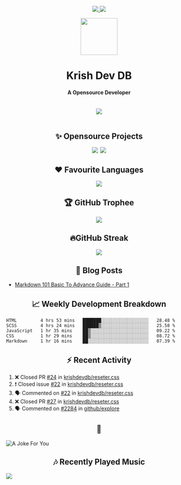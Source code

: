<div align="center">
<p>
<a href="#projects">
<img src="https://img.shields.io/github/stars/krishdevdb?affiliations=OWNER%2CCOLLABORATOR&logo=github&style=for-the-badge&label=Star">
</a>
<a href="https://github.com/krishdevdb?tab=followers">
<img src="https://img.shields.io/github/followers/krishdevdb?logo=github&style=for-the-badge"></a>
</p>
<img height="100px" width="100px" src="https://github.com/krishdevdb/krishdevdb/raw/master/images/avatar.png">
<br>
<h1>Krish Dev DB</h1>
<h4>A Opensource Developer</h4>
<br>
</div>
<div align="center">
<img src="https://github-readme-stats.vercel.app/api?username=krishdevdb&show_icons=true&count_private=true">
<br>
</div>

<div align="center">
<br>
<h2 id="projects"> ✨ Opensource Projects</h2>
<a href="https://github.com/krishdevdb/reseter.css"><img src="https://github-readme-stats.vercel.app/api/pin/?username=krishdevdb&repo=reseter.css&show_icons=true&count_private=true&layout=compact"></a>&#8198;
<a href="https://github.com/krishdevdb/readme-template"><img src="https://github-readme-stats.vercel.app/api/pin/?username=krishdevdb&repo=readme-template&show_icons=true&count_private=true&layout=compact"></a>
<br>
</div>

<div align="center">
<h2 id="languages"> ❤ Favourite Languages </h2>
<img src="https://github-readme-stats.vercel.app/api/top-langs/?username=krishdevdb&show_icons=true&count_private=true&layout=compact">
</div>

<div align="center">
<h2 id="trophee">🏆 GitHub Trophee</h2>
<img src="https://github-profile-trophy.vercel.app/?username=krishdevdb&row=1&no-frame=true">
<br>
</div>

<div align="center">
<h2 id="streak">🔥GitHub Streak</h2>
<img src="https://github-readme-streak-stats.herokuapp.com/?user=krishdevdb">
<br>
</div>


<h2 align="center" id="posts"> 📕 Blog Posts </h2>

<!-- BLOG-POSTS:START -->
- [Markdown 101 Basic To Advance Guide - Part 1](https://dev.to/krishdevdb/markdown-101-basic-to-advance-guide-part-1-pg3)
<!-- BLOG-POSTS:END -->

<h2 align="center" id="breakdown"> 📈 Weekly Development Breakdown </h2>

<!--START_SECTION:waka-->
```text
HTML         4 hrs 53 mins   ███████░░░░░░░░░░░░░░░░░░   28.48 % 
SCSS         4 hrs 24 mins   ██████▒░░░░░░░░░░░░░░░░░░   25.58 % 
JavaScript   1 hr 35 mins    ██▒░░░░░░░░░░░░░░░░░░░░░░   09.22 % 
CSS          1 hr 29 mins    ██▒░░░░░░░░░░░░░░░░░░░░░░   08.72 % 
Markdown     1 hr 16 mins    ██░░░░░░░░░░░░░░░░░░░░░░░   07.39 % 
```
<!--END_SECTION:waka-->

<h2 align="center" id="activity"> ⚡ Recent Activity </h2>

<!--START_SECTION:activity-->
1. ❌ Closed PR [#24](https://github.com/krishdevdb/reseter.css/pull/24) in [krishdevdb/reseter.css](https://github.com/krishdevdb/reseter.css)
2. ❗️ Closed issue [#22](https://github.com/krishdevdb/reseter.css/issues/22) in [krishdevdb/reseter.css](https://github.com/krishdevdb/reseter.css)
3. 🗣 Commented on [#22](https://github.com/krishdevdb/reseter.css/issues/22) in [krishdevdb/reseter.css](https://github.com/krishdevdb/reseter.css)
4. ❌ Closed PR [#27](https://github.com/krishdevdb/reseter.css/pull/27) in [krishdevdb/reseter.css](https://github.com/krishdevdb/reseter.css)
5. 🗣 Commented on [#2284](https://github.com/github/explore/issues/2284) in [github/explore](https://github.com/github/explore)
<!--END_SECTION:activity-->

<h2 align="center" id="joke">🤣</h2>

<img align="center" alt="A Joke For You" src="https://readme-jokes.vercel.app/api">

<h2 align="center" id="music"> 🎶 Recently Played Music </h2>

<a href="https://spotify-github-profile.vercel.app/api/view.svg?uid=s5rojvf8u4ywr2pap5s9es1bg&redirect=true"><img align="center" src="https://spotify-github-profile.vercel.app/api/view.svg?uid=s5rojvf8u4ywr2pap5s9es1bg&cover_image=true&theme=compact"></a>
